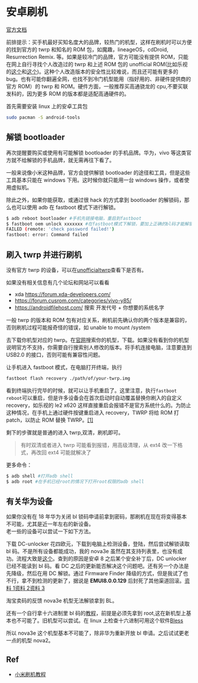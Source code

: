 # 安卓刷机

[官方文档](https://wiki.archlinux.org/index.php/android)

前排提示：买手机最好买知名度大的品牌，较热门的机型，这样在刷机时可以方便的找到官方的 twrp 和知名的 ROM 包，如魔趣，lineageOS，cdDroid, Resurrection Remix. 等。如果是较冷门的品牌，官方可能没有提供 ROM，只能在网上自行寻找个人改造过的 twrp 和上述 ROM 包的 unofficial ROM(比如乐视的[这个](https://forum.xda-developers.com/t/rom-7-1-2-mtk-x620-unofficial-beta-lineageos-14-1-leeco-le2-pro-02-april-2019.3724749/)和[这个](https://github.com/zaoqi-android/Le_X62X_AOSP6.0))。这种个人改造版本的安全性比较难说，而且还可能有更多的 bug。也有可能你翻遍全网，也找不到冷门机型能用（指好用的、非硬件提供商的官方 ROM）的 twrp 和 ROM。硬件方面，一般推荐买高通骁龙的 cpu,不要买联发科的，因为更多 ROM 的版本都是适配高通硬件的。

首先需要安装 linux 上的安卓工具包

```bash
sudo pacman -S android-tools
```

## 解锁 bootloader

再次提醒要购买或使用有可能解锁 bootloader 的手机品牌。华为，vivo 等这类官方就不给解锁的手机品牌，就无需再往下看了。

一般来说像小米这种品牌，官方会提供解锁 bootloader 的途径和工具，但是这些工具基本只能在 windows 下用。这时候你就只能用一台 windows 操作，或者使用虚拟机。

除此之外，如果你能获取，或通过很 hack 的方式拿到 bootloader 的解锁码，那么也可以使用 adb 在 fastboot 模式下进行解锁。

```bash
$ adb reboot bootloader #手机先链接电脑，重启到fastboot
$ fastboot oem unlock xxxxxxx #在fastboot模式下解锁，要加上正确的bl码才能解锁，否则会报错
FAILED (remote: 'check password failed!')
fastboot: error: Command failed
```

## 刷入 twrp 并进行刷机

没有官方 twrp 的设备，可以在[unofficialtwrp](https://unofficialtwrp.com/devices/)查看下是否有。

如果没有相关信息有几个论坛和网站可以看看

- xda https://forum.xda-developers.com/
- https://forum.cusrom.com/categories/vivo-y85/
- https://androidfilehost.com/ 搜索 开发代号 + 你想要的系统名字

一般 twrp 的版本和 ROM 包有对应关系，刷机前先确认你的两个版本是兼容的，否则刷机过程可能报奇怪的错误，如 unable to mount /system

去下载你机型对应的 twrp。在[官网](https://twrp.me/Devices/)搜索你的机型，下载。如果没有看到你的机型说明官方不支持，你需要自行搜索别人修改的版本。将手机连接电脑，注意要连到 USB2.0 的接口，否则可能有兼容性问题。

让手机进入 fastboot 模式，在电脑打开终端，执行

```bash
fastboot flash recovery ./path/of/your-twrp.img
```

看到终端执行完毕的时候，就可以让手机重启了。这里注意，执行`fastboot reboot`可以重启，但是许多设备会在首次启动时自动覆盖替换你刷入的自定义 recovery，如乐视的 le2 x620 这样直接重启会报错不是官方系统什么的。为防止这种情况，在手机上通过硬件按键重启进入 recovery，TWRP 将给 ROM 打 patch，以防止 ROM 替换 TWRP。[[1]](https://twrp.me/xiaomi/xiaomimi5.html)

剩下的步骤就是普通的进入 twrp,双清，刷机即可。

> 有时双清或者进入 twrp 可能看到报错，用高级清理，从 ext4 改一下格式，再改回 ext4 可能就解决了

更多命令：

```bash
$ adb shell #打开adb shell
$ adb root #在手机已经root的情况下打开root权限的adb shell
```

## 有关华为设备

如果你没有在 18 年华为关闭 bl 锁码申请前拿到密码，那刷机在现在将变得基本不可能，尤其是近一年左右的新设备。  
老一些的设备可以尝试一下如下方法。

下载 DC-unlocker 花四欧元，下载到电脑上检测设备，登陆，然后尝试解锁读取 bl 码。不是所有设备都能成功，我的 nova3e 虽然在其支持列表里，也没有成功。流程大致是[这个](https://www.forece.net/post/4886.htm)。查到的原因是安卓 8 之后某个安全补丁后，DC unlocker 已经不能读到 bl 码。看 DC 之后的更新能否解决这个问题吧。还有另一个办法是先降级，然后在用 DC 解锁。通过 Firmware Finder 降级的方式，但是我试了也不行，拿不到检测的更新了，据说是 **EMUI8.0.0.129** 后封死了其他渠道回滚。[资料 1](https://club.huawei.com/thread-15361104-1-1.html)[资料 2](https://cn.ui.vmall.com/thread-19813753-1-1.html)[资料 3](https://www.cnblogs.com/lsgxeva/p/13469490.html)

淘宝卖码的反馈 nova3e 机型无法解锁拿到 BL。

还有一个自行拿十六进制里 bl 码的[教程](https://www.52pojie.cn/thread-816065-1-1.html)，前提是必须先拿到 root,这在新机型上基本也不可能了。旧机型可以尝试。在 linux 上检查十六进制可用这个软件[Bless](https://www.archlinux.org/packages/community/any/bless/)

所以 nova3e 这个机型基本不可能了，除非华为重新开放 bl 申请。之后试试更老一点的机型 nova2。

## Ref

- [小米刷机教程](http://www.romleyuan.com/news/readnews?newsid=938)
